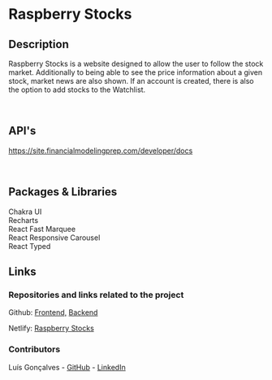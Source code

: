 # Raspberry Stocks

## Description

Raspberry Stocks is a website designed to allow the user to follow the stock market. Additionally to being able to see the price information about a
given stock, market news are also shown. If an account is created, there is also the option to add stocks to the Watchlist.

<br>

## API's

https://site.financialmodelingprep.com/developer/docs

<br>

## Packages & Libraries

Chakra UI
<br/>
Recharts
<br/>
React Fast Marquee
<br/>
React Responsive Carousel
<br/>
React Typed
<br/>

## Links

### Repositories and links related to the project

Github: [Frontend,](https://github.com/luigoncalves/raspberry-stocks)
[Backend](https://github.com/luigoncalves/server-raspberry-stocks)
<br/>

Netlify: [Raspberry Stocks](https://raspberrystocks.netlify.app/)

### Contributors

Luís Gonçalves - [GitHub](https://github.com/luigoncalves) - [LinkedIn](https://www.linkedin.com/in/luis-dearaujo-goncalves/)

